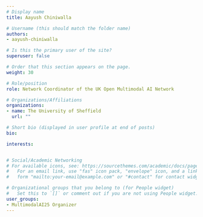 ```yaml
---
# Display name
title: Aayush Chiniwalla 

# Username (this should match the folder name)
authors:
- aayush-chiniwalla

# Is this the primary user of the site?
superuser: false

# Order that this section appears on the page.
weight: 30

# Role/position
role: Network Coordinator of the UK Open Multimodal AI Network

# Organizations/Affiliations
organizations:
- name: The University of Sheffield
  url: ""

# Short bio (displayed in user profile at end of posts)
bio: 

interests:


# Social/Academic Networking
# For available icons, see: https://sourcethemes.com/academic/docs/page-builder/#icons
#   For an email link, use "fas" icon pack, "envelope" icon, and a link in the
#   form "mailto:your-email@example.com" or "#contact" for contact widget.

# Organizational groups that you belong to (for People widget)
#   Set this to `[]` or comment out if you are not using People widget.
user_groups:
- MultimodalAI25 Organizer
---
```

